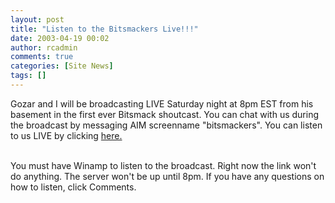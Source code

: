 ```yaml
---
layout: post
title: "Listen to the Bitsmackers Live!!!"
date: 2003-04-19 00:02
author: rcadmin
comments: true
categories: [Site News]
tags: []
---
```

Gozar and I will be broadcasting LIVE Saturday night at 8pm EST from his basement in the first ever Bitsmack shoutcast. You can chat with us during the broadcast by messaging AIM screenname "bitsmackers". You can listen to us LIVE by clicking <a href=http://av.bitsmack.com:8000/listen.pls>here.</a> 
<br />

<br />
You must have Winamp to listen to the broadcast. Right now the link won't do anything. The server won't be up until 8pm. If you have any questions on how to listen, click Comments. 
